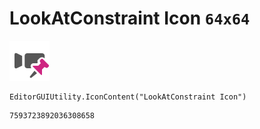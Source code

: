 # LookAtConstraint Icon `64x64`
<img src="/img/LookAtConstraint%20Icon.png" width=64 height=64>

``` CSharp
EditorGUIUtility.IconContent("LookAtConstraint Icon")
```
```
7593723892036308658
```
